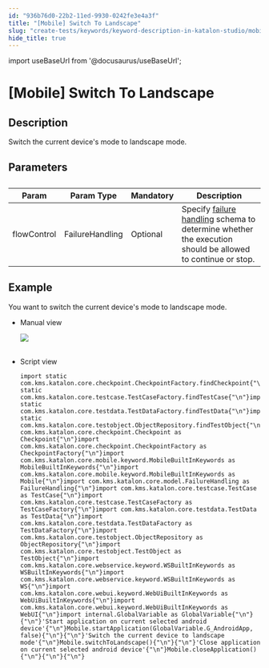 ```yaml
---
id: "936b76d0-22b2-11ed-9930-0242fe3e4a3f"
title: "[Mobile] Switch To Landscape"
slug: "create-tests/keywords/keyword-description-in-katalon-studio/mobile-keywords/mobile-switch-to-landscape"
hide_title: true
---
```

import useBaseUrl from '@docusaurus/useBaseUrl';


# <a id="id_0" class="anchor_top_offset"/><a id="ariaid-title1" class="anchor_top_offset"/>[Mobile] Switch To Landscape


## <a id="id_0__id_1" class="anchor_top_offset"/>Description  

              
<p xmlns="http://www.w3.org/1999/xhtml" className="p">Switch the current device's mode to landscape mode.</p> 
      

## <a id="id_0__id_2" class="anchor_top_offset"/>Parameters  

              
<table xmlns="http://www.w3.org/1999/xhtml" className="table anchor_top_offset" id="id_0__037f0af9-bd6a-47dd-bd73-2081e51c01b1"><caption /><thead className="thead"><tr className><th className="entry anchor_top_offset" id="id_0__037f0af9-bd6a-47dd-bd73-2081e51c01b1__entry__1">Param</th><th className="entry anchor_top_offset" id="id_0__037f0af9-bd6a-47dd-bd73-2081e51c01b1__entry__2">Param Type</th><th className="entry anchor_top_offset" id="id_0__037f0af9-bd6a-47dd-bd73-2081e51c01b1__entry__3">Mandatory</th><th className="entry anchor_top_offset" id="id_0__037f0af9-bd6a-47dd-bd73-2081e51c01b1__entry__4">Description</th></tr></thead><tbody className="tbody"><tr className><td className="entry" headers="id_0__037f0af9-bd6a-47dd-bd73-2081e51c01b1__entry__1 id_0__037f0af9-bd6a-47dd-bd73-2081e51c01b1__entry__2 id_0__037f0af9-bd6a-47dd-bd73-2081e51c01b1__entry__3 id_0__037f0af9-bd6a-47dd-bd73-2081e51c01b1__entry__4 ">flowControl</td><td className="entry" headers="id_0__037f0af9-bd6a-47dd-bd73-2081e51c01b1__entry__1 id_0__037f0af9-bd6a-47dd-bd73-2081e51c01b1__entry__2 id_0__037f0af9-bd6a-47dd-bd73-2081e51c01b1__entry__3 id_0__037f0af9-bd6a-47dd-bd73-2081e51c01b1__entry__4 ">FailureHandling</td><td className="entry" headers="id_0__037f0af9-bd6a-47dd-bd73-2081e51c01b1__entry__1 id_0__037f0af9-bd6a-47dd-bd73-2081e51c01b1__entry__2 id_0__037f0af9-bd6a-47dd-bd73-2081e51c01b1__entry__3 id_0__037f0af9-bd6a-47dd-bd73-2081e51c01b1__entry__4 ">Optional</td><td className="entry" headers="id_0__037f0af9-bd6a-47dd-bd73-2081e51c01b1__entry__1 id_0__037f0af9-bd6a-47dd-bd73-2081e51c01b1__entry__2 id_0__037f0af9-bd6a-47dd-bd73-2081e51c01b1__entry__3 id_0__037f0af9-bd6a-47dd-bd73-2081e51c01b1__entry__4 ">Specify <a className="xref" href="/docs/maintain/configure-failure-handling-settings-in-katalon-studio">failure handling</a> schema to         determine whether the execution should be allowed to continue or         stop.</td></tr></tbody></table> 
      

## <a id="id_0__id_3" class="anchor_top_offset"/>Example 

              
<p xmlns="http://www.w3.org/1999/xhtml" className="p">You want to switch the current device's mode to landscape   mode.</p> 
      
<ul xmlns="http://www.w3.org/1999/xhtml" className="ul"><li className="li">     <p className="p">Manual view</p>     <p className="p">       <img className="image" src={useBaseUrl("https://github.com/katalon-studio/docs-images/raw/master/katalon-studio/docs/mobile-switch-to-landscape/image2017-3-3-143A323A9.png")} /><br /><br />     </p>   </li><li className="li">     <p className="p">Script view </p>     <pre className="pre codeblock"><code>import static com.kms.katalon.core.checkpoint.CheckpointFactory.findCheckpoint{"\n"}import static com.kms.katalon.core.testcase.TestCaseFactory.findTestCase{"\n"}import static com.kms.katalon.core.testdata.TestDataFactory.findTestData{"\n"}import static com.kms.katalon.core.testobject.ObjectRepository.findTestObject{"\n"}import com.kms.katalon.core.checkpoint.Checkpoint as Checkpoint{"\n"}import com.kms.katalon.core.checkpoint.CheckpointFactory as CheckpointFactory{"\n"}import com.kms.katalon.core.mobile.keyword.MobileBuiltInKeywords as MobileBuiltInKeywords{"\n"}import com.kms.katalon.core.mobile.keyword.MobileBuiltInKeywords as Mobile{"\n"}import com.kms.katalon.core.model.FailureHandling as FailureHandling{"\n"}import com.kms.katalon.core.testcase.TestCase as TestCase{"\n"}import com.kms.katalon.core.testcase.TestCaseFactory as TestCaseFactory{"\n"}import com.kms.katalon.core.testdata.TestData as TestData{"\n"}import com.kms.katalon.core.testdata.TestDataFactory as TestDataFactory{"\n"}import com.kms.katalon.core.testobject.ObjectRepository as ObjectRepository{"\n"}import com.kms.katalon.core.testobject.TestObject as TestObject{"\n"}import com.kms.katalon.core.webservice.keyword.WSBuiltInKeywords as WSBuiltInKeywords{"\n"}import com.kms.katalon.core.webservice.keyword.WSBuiltInKeywords as WS{"\n"}import com.kms.katalon.core.webui.keyword.WebUiBuiltInKeywords as WebUiBuiltInKeywords{"\n"}import com.kms.katalon.core.webui.keyword.WebUiBuiltInKeywords as WebUI{"\n"}import internal.GlobalVariable as GlobalVariable{"\n"}{"\n"}'Start application on current selected android device'{"\n"}Mobile.startApplication(GlobalVariable.G_AndroidApp, false){"\n"}{"\n"}'Switch the current device to landscape mode'{"\n"}Mobile.switchToLandscape(){"\n"}{"\n"}'Close application on current selected android device'{"\n"}Mobile.closeApplication(){"\n"}{"\n"}{"\n"}</code></pre>   </li></ul> 
      
